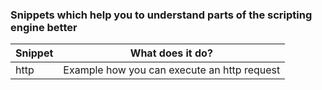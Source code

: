 ### Snippets which help you to understand parts of the scripting engine better

|  Snippet |  What does it do? |
|---|---|
| http | Example how you can execute an http request |
